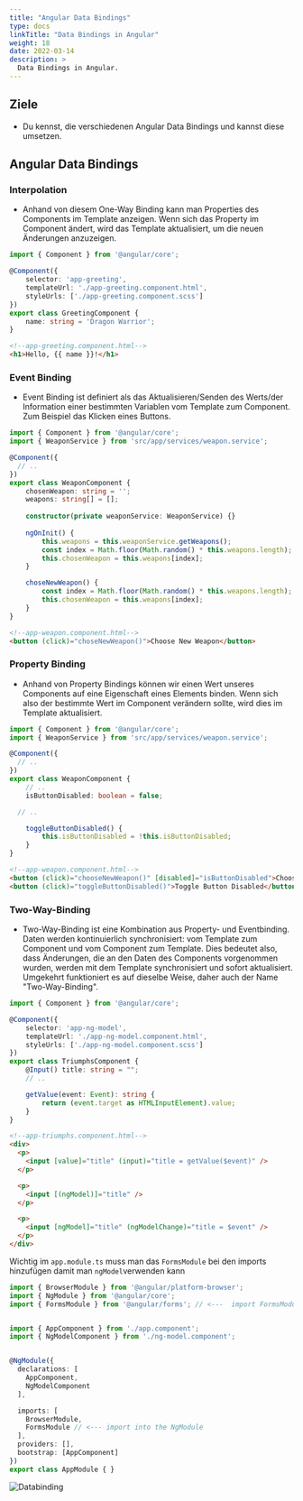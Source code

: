 ```yaml
---
title: "Angular Data Bindings"
type: docs
linkTitle: "Data Bindings in Angular"
weight: 18
date: 2022-03-14
description: >
  Data Bindings in Angular.
---
```

## Ziele
* Du kennst, die verschiedenen Angular Data Bindings und kannst diese umsetzen.

## Angular Data Bindings
### Interpolation
- Anhand von diesem One-Way Binding kann man Properties des Components im Template anzeigen.
  Wenn sich das Property im Component ändert, wird das Template aktualisiert, um die neuen Änderungen anzuzeigen.
```typescript
import { Component } from '@angular/core';

@Component({
    selector: 'app-greeting',
    templateUrl: './app-greeting.component.html',
    styleUrls: ['./app-greeting.component.scss']
})
export class GreetingComponent {
    name: string = 'Dragon Warrior';
}
```
```html
<!--app-greeting.component.html-->
<h1>Hello, {{ name }}!</h1>
```

### Event Binding
- Event Binding ist definiert als das Aktualisieren/Senden des Werts/der Information einer bestimmten Variablen vom Template zum Component.\
  Zum Beispiel das Klicken eines Buttons.
```typescript
import { Component } from '@angular/core';
import { WeaponService } from 'src/app/services/weapon.service';

@Component({
  // ..
})
export class WeaponComponent {
    chosenWeapon: string = '';
    weapons: string[] = [];
    
    constructor(private weaponService: WeaponService) {}
    
    ngOnInit() {
        this.weapons = this.weaponService.getWeapons();
        const index = Math.floor(Math.random() * this.weapons.length);
        this.chosenWeapon = this.weapons[index];
    }

    choseNewWeapon() {
        const index = Math.floor(Math.random() * this.weapons.length);
        this.chosenWeapon = this.weapons[index];
    }
}
```
```html
<!--app-weapon.component.html-->
<button (click)="choseNewWeapon()">Choose New Weapon</button>

```

### Property Binding
- Anhand von Property Bindings können wir einen Wert unseres Components auf eine Eigenschaft eines Elements binden.
  Wenn sich also der bestimmte Wert im Component verändern sollte, wird dies im Template aktualisiert.
```typescript
import { Component } from '@angular/core';
import { WeaponService } from 'src/app/services/weapon.service';

@Component({
  // ..
})
export class WeaponComponent {
    // ..
    isButtonDisabled: boolean = false;

  // ..

    toggleButtonDisabled() {
        this.isButtonDisabled = !this.isButtonDisabled;
    }
}
```
```html
<!--app-weapon.component.html-->
<button (click)="chooseNewWeapon()" [disabled]="isButtonDisabled">Choose New Weapon</button>
<button (click)="toggleButtonDisabled()">Toggle Button Disabled</button>
```

### Two-Way-Binding
- Two-Way-Binding ist eine Kombination aus Property- und Eventbinding. Daten werden kontinuierlich synchronisiert: vom Template zum Component und vom Component zum Template.
  Dies bedeutet also, dass Änderungen, die an den Daten des Components vorgenommen wurden, werden mit dem Template synchronisiert und sofort aktualisiert.
  Umgekehrt funktioniert es auf dieselbe Weise, daher auch der Name "Two-Way-Binding".
```typescript
import { Component } from '@angular/core';

@Component({
    selector: 'app-ng-model',
    templateUrl: './app-ng-model.component.html',
    styleUrls: ['./app-ng-model.component.scss']
})
export class TriumphsComponent {
    @Input() title: string = "";
    // ..

    getValue(event: Event): string {
        return (event.target as HTMLInputElement).value;
    }
}
```
```html
<!--app-triumphs.component.html-->
<div>
  <p>
    <input [value]="title" (input)="title = getValue($event)" />
  </p>

  <p>
    <input [(ngModel)]="title" />
  </p>

  <p>
    <input [ngModel]="title" (ngModelChange)="title = $event" />
  </p>
</div>
```

Wichtig im `app.module.ts` muss man das `FormsModule` bei den imports hinzufügen damit man `ngModel`verwenden kann
```typescript
import { BrowserModule } from '@angular/platform-browser';
import { NgModule } from '@angular/core';
import { FormsModule } from '@angular/forms'; // <---  import FormsModule


import { AppComponent } from './app.component';
import { NgModelComponent } from './ng-model.component';


@NgModule({
  declarations: [
    AppComponent,
    NgModelComponent
  ],

  imports: [
    BrowserModule,
    FormsModule // <--- import into the NgModule
  ],
  providers: [],
  bootstrap: [AppComponent]
})
export class AppModule { }
```

![Databinding](../images/component-of-data-binding.png) 
